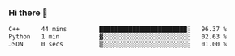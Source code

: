 ### Hi there 👋

<!--START_SECTION:waka-->

```txt
C++      44 mins         ████████████████████████░   96.37 %
Python   1 min           ▓░░░░░░░░░░░░░░░░░░░░░░░░   02.63 %
JSON     0 secs          ▒░░░░░░░░░░░░░░░░░░░░░░░░   01.00 %
```

<!--END_SECTION:waka-->
